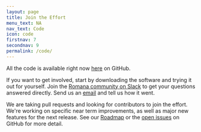 ```yaml
---
layout: page
title: Join the Effort 
menu_text: NA
nav_text: Code
icon: code
firstnav: 7
secondnav: 9
permalink: /code/
---
```


All the code is available right now [here](http://www.github.com/romana) on GitHub.

If you want to get involved, start by downloading the software and trying it out for yourself. Join the [Romana community on Slack](http://romana.slack.com) to get your questions answered directly. Send us an [email](mailto:info@romana.io) and tell us how it went.

We are taking pull requests and looking for contributors to join the effort. We're working on specific near term improvements, as well as major new features for the next release. See our [Roadmap](/Roadmap/) or the [open issues](http://www.github.com/romana) on GitHub for more detail.
